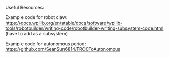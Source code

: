 Useful Resources:

Example code for robot claw: 
https://docs.wpilib.org/en/stable/docs/software/wpilib-tools/robotbuilder/writing-code/robotbuilder-writing-subsystem-code.html (have to add as a subsystem)

Example code for autonomous period:
https://github.com/SeanSun6814/FRC0ToAutonomous

